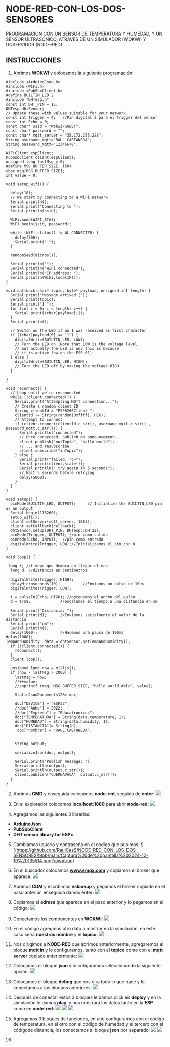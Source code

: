 # NODE-RED-CON-LOS-DOS-SENSORES
PROGRAMACION CON UN SENSOR DE TEMPERATURA Y HUMEDAD, Y UN SENSOR ULTRASONICO, ATRAVES DE UN SIMULADOR (WOKWI) Y UNSERVIDOR (NODE-RED).
## INSTRUCCIONES
1. Abrimos **WOKWI** y colocamos la siguiente programación:

```
#include <ArduinoJson.h>
#include <WiFi.h>
#include <PubSubClient.h>
#define BUILTIN_LED 2
#include "DHTesp.h"
const int DHT_PIN = 15;
DHTesp dhtSensor;
// Update these with values suitable for your network.
const int Trigger = 4;   //Pin digital 2 para el Trigger del sensor
const int Echo = 0;   
const char* ssid = "Wokwi-GUEST";
const char* password = "";
const char* mqtt_server = "35.172.255.228";
String username_mqtt="RAUL CASTANEDA";
String password_mqtt="12345678";

WiFiClient espClient;
PubSubClient client(espClient);
unsigned long lastMsg = 0;
#define MSG_BUFFER_SIZE  (50)
char msg[MSG_BUFFER_SIZE];
int value = 0;

void setup_wifi() {

  delay(10);
  // We start by connecting to a WiFi network
  Serial.println();
  Serial.print("Connecting to ");
  Serial.println(ssid);

  WiFi.mode(WIFI_STA);
  WiFi.begin(ssid, password);

  while (WiFi.status() != WL_CONNECTED) {
    delay(500);
    Serial.print(".");
  }

  randomSeed(micros());

  Serial.println("");
  Serial.println("WiFi connected");
  Serial.println("IP address: ");
  Serial.println(WiFi.localIP());
}

void callback(char* topic, byte* payload, unsigned int length) {
  Serial.print("Message arrived [");
  Serial.print(topic);
  Serial.print("] ");
  for (int i = 0; i < length; i++) {
    Serial.print((char)payload[i]);
  }
  Serial.println();

  // Switch on the LED if an 1 was received as first character
  if ((char)payload[0] == '1') {
    digitalWrite(BUILTIN_LED, LOW);   
    // Turn the LED on (Note that LOW is the voltage level
    // but actually the LED is on; this is because
    // it is active low on the ESP-01)
  } else {
    digitalWrite(BUILTIN_LED, HIGH);  
    // Turn the LED off by making the voltage HIGH
  }

}

void reconnect() {
  // Loop until we're reconnected
  while (!client.connected()) {
    Serial.print("Attempting MQTT connection...");
    // Create a random client ID
    String clientId = "ESP8266Client-";
    clientId += String(random(0xffff), HEX);
    // Attempt to connect
    if (client.connect(clientId.c_str(), username_mqtt.c_str() , password_mqtt.c_str())) {
      Serial.println("connected");
      // Once connected, publish an announcement...
      client.publish("outTopic", "hello world");
      // ... and resubscribe
      client.subscribe("inTopic");
    } else {
      Serial.print("failed, rc=");
      Serial.print(client.state());
      Serial.println(" try again in 5 seconds");
      // Wait 5 seconds before retrying
      delay(5000);
    }
  }
}

void setup() {
  pinMode(BUILTIN_LED, OUTPUT);     // Initialize the BUILTIN_LED pin as an output
  Serial.begin(115200);
  setup_wifi();
  client.setServer(mqtt_server, 1883);
  client.setCallback(callback);
  dhtSensor.setup(DHT_PIN, DHTesp::DHT22);
  pinMode(Trigger, OUTPUT); //pin como salida
  pinMode(Echo, INPUT);  //pin como entrada
  digitalWrite(Trigger, LOW);//Inicializamos el pin con 0
}

void loop() {

 long t; //timepo que demora en llegar el eco
  long d; //distancia en centimetros

  digitalWrite(Trigger, HIGH);
  delayMicroseconds(10);          //Enviamos un pulso de 10us
  digitalWrite(Trigger, LOW);
  
  t = pulseIn(Echo, HIGH); //obtenemos el ancho del pulso
  d = t/59;             //escalamos el tiempo a una distancia en cm
  
  Serial.print("Distancia: ");
  Serial.print(d);      //Enviamos serialmente el valor de la distancia
  Serial.print("cm");
  Serial.println();
  delay(1000);          //Hacemos una pausa de 100ms
delay(1000);
TempAndHumidity  data = dhtSensor.getTempAndHumidity();
  if (!client.connected()) {
    reconnect();
  }
  client.loop();

  unsigned long now = millis();
  if (now - lastMsg > 2000) {
    lastMsg = now;
    //++value;
    //snprintf (msg, MSG_BUFFER_SIZE, "hello world #%ld", value);

    StaticJsonDocument<128> doc;

    doc["DEVICE"] = "ESP32";
    //doc["Anho"] = 2022;
    //doc["Empresa"] = "Educatronicos";
    doc["TEMPERATURA"] = String(data.temperature, 1);
    doc["HUMEDAD"] = String(data.humidity, 1);
    doc["DISTANCIA"]= String(d);
     doc["nombre"] = "RAUL CASTANEDA";
   

    String output;
    
    serializeJson(doc, output);

    Serial.print("Publish message: ");
    Serial.println(output);
    Serial.println(output.c_str());
    client.publish("CUERNAVACA", output.c_str());
  }
}
```

2. Abrimos **CMD** y enseguida colocamos **node-red**, seguido de **enter**:
![](https://raw.githubusercontent.com/RaulCasS/NODE-RED-CON-LOS-DOS-SENSORES/79c8785182c819f0f1be52018963d8dfa88fb32c/Captura%20de%20pantalla%202024-12-19%20134556.png)

3. En el explorador colocamos **localhost:1880** para abrir **node-red**:
![](https://github.com/RaulCasS/NODE-RED-CON-LOS-DOS-SENSORES/blob/main/Captura%20de%20pantalla%202024-12-19%20134844.png?raw=true)

4. Agregamos las siguientes 3 librerias:
- **ArduinoJson**
- **PubSubClient**
- **DHT sensor library for ESPx**

5. Cambiamos usuario y contraseña en el código que pusimos:
!][(https://github.com/RaulCasS/NODE-RED-CON-LOS-DOS-SENSORES/blob/main/Captura%20de%20pantalla%202024-12-19%20135514.png?raw=true)

6. En el buscador colocamos **www.emqx.com** y copiamos el broker que aparece:
![](https://github.com/RaulCasS/NODE-RED-CON-LOS-DOS-SENSORES/blob/main/Captura%20de%20pantalla%202024-12-18%20154658.png?raw=true)

7. Abrimos **CDM** y escribimos **nslookup** y pegamos el broker copiado en el paso anterior, enseguida damos enter:
![](https://github.com/RaulCasS/NODE-RED-CON-LOS-DOS-SENSORES/blob/main/Captura%20de%20pantalla%202024-12-19%20140327.png?raw=true)

8. Copiamos el **adress** que aparece en el paso anterior y lo pegamos en el código:
![](https://github.com/RaulCasS/NODE-RED-CON-LOS-DOS-SENSORES/blob/main/Captura%20de%20pantalla%202024-12-19%20140610.png?raw=true)

9. Conectamos los componentes en **WOKWI**:
![](https://github.com/RaulCasS/NODE-RED-CON-LOS-DOS-SENSORES/blob/main/Captura%20de%20pantalla%202024-12-19%20140902.png?raw=true)

10. En el código agregmos otro dato a mostrar en la simulación, en este caso sería **nuestros nombre** y el **topico**:
![](https://github.com/RaulCasS/NODE-RED-CON-LOS-DOS-SENSORES/blob/main/Captura%20de%20pantalla%202024-12-19%20141156.png?raw=true)

11. Nos dirigimos a **NODE-RED** que abrimos anteriormente, agregaremos el bloque **mqtt in** y lo configuramos, tanto con el **topico** como con el **mqtt server** copiado anteriormente:
![](https://github.com/RaulCasS/NODE-RED-CON-LOS-DOS-SENSORES/blob/main/Captura%20de%20pantalla%202024-12-19%20141631.png?raw=true)

12. Colocamos el bloque **json** y lo cofiguramos seleccionando la siguiente opción:
![](https://github.com/RaulCasS/NODE-RED-CON-LOS-DOS-SENSORES/blob/main/Captura%20de%20pantalla%202024-12-19%20141929.png?raw=true)

13. Colocamos el bloque **debug** que nos dira todo lo que hace y lo conectamos a los bloques anteriores:
![](https://github.com/RaulCasS/NODE-RED-CON-LOS-DOS-SENSORES/blob/main/Captura%20de%20pantalla%202024-12-19%20142312.png?raw=true)

14. Después de conectar estos 3 bloques le damos click en **deploy** y en la simulación le damos **play**, y nos mostrara los datos tanto en la **ESP** como en **node-red**:
![](https://github.com/RaulCasS/NODE-RED-CON-LOS-DOS-SENSORES/blob/main/Captura%20de%20pantalla%202024-12-19%20143728.png?raw=true)
![](https://github.com/RaulCasS/NODE-RED-CON-LOS-DOS-SENSORES/blob/main/Captura%20de%20pantalla%202024-12-19%20143852.png?raw=true)
![](https://github.com/RaulCasS/NODE-RED-CON-LOS-DOS-SENSORES/blob/main/Captura%20de%20pantalla%202024-12-19%20143829.png?raw=true)

15. Agregamos 3 bloques de funciones, en uno configuramos con el código de temperatura, en el otro con el código de humedad y el tercero con el códigode distancia,  los conectamos al bloque **json** por separado:
![](https://github.com/RaulCasS/NODE-RED-CON-LOS-DOS-SENSORES/blob/main/Captura%20de%20pantalla%202024-12-18%20162107.png?raw=true)
![](https://github.com/RaulCasS/NODE-RED-CON-LOS-DOS-SENSORES/blob/main/Captura%20de%20pantalla%202024-12-18%20162121.png?raw=true)
![]()

17. 
